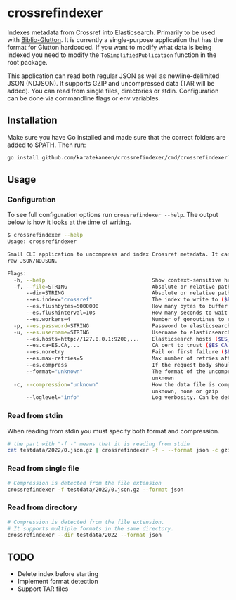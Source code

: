 # crossrefindexer

Indexes metadata from Crossref into Elasticsearch. Primarily to be used with [Biblio-Glutton](https://github.com/kermitt2/biblio-glutton).
It is currently a single-purpose application that has the format for Glutton hardcoded.
If you want to modify what data is being indexed you need to modify
the `ToSimplifiedPublication` function in the root package.

This application can read both regular JSON as well as newline-delimited JSON (NDJSON).
It supports GZIP and uncompressed data (TAR will be added).
You can read from single files, directories or stdin.
Configuration can be done via commandline flags or env variables.

## Installation

Make sure you have Go installed and made sure that the correct folders are added to $PATH.
Then run:

```sh
go install github.com/karatekaneen/crossrefindexer/cmd/crossrefindexer`
```

## Usage

### Configuration

To see full configuration options run `crossrefindexer --help`.
The output below is how it looks at the time of writing.

```sh
$ crossrefindexer --help
Usage: crossrefindexer

Small CLI application to uncompress and index Crossref metadata. It can read from file, directories and stdin. It supports both compressed (xz only at the time of writing) and
raw JSON/NDJSON.

Flags:
  -h, --help                                  Show context-sensitive help.
  -f, --file=STRING                           Absolute or relative path to a single file to index. If you set to '-' it will read from stdin
      --dir=STRING                            Absolute or relative path to a directory containing files to index
      --es.index="crossref"                   The index to write to ($ES_INDEX)
      --es.flushbytes=5000000                 How many bytes to buffer before flushing. Defaults to 5M ($ES_FLUSH_BYTES)
      --es.flushinterval=10s                  How many seconds to wait before flushing ($ES_FLUSH_INTERVAL)
      --es.workers=4                          Number of goroutines to run ($ES_WORKERS)
  -p, --es.password=STRING                    Password to elasticsearch ($ES_PASSWORD)
  -u, --es.username=STRING                    Username to elasticsearch ($ES_USER)
      --es.hosts=http://127.0.0.1:9200,...    Elasticsearch hosts ($ES_HOSTS)
      --es.ca=ES.CA,...                       CA cert to trust ($ES_CA_CERT)
      --es.noretry                            Fail on first failure ($ES_NO_RETRY)
      --es.max-retries=5                      Max number of retries after failure ($ES_MAX_RETRIES)
      --es.compress                           If the request body should be compressed ($ES_COMPRESS)
      --format="unknown"                      The format of the uncompressed files. Will try to detect if not provided but is required if using stdin. Can be json, ndjson or
                                              unknown
  -c, --compression="unknown"                 How the data file is compressed. For files it will use the file extension if not provided. For dirs it will be ignored. Can be
                                              unknown, none or gzip
      --loglevel="info"                       Log verbosity. Can be debug, info, warn, error
```

### Read from stdin

When reading from stdin you must specify both format and compression.

```sh
# the part with "-f -" means that it is reading from stdin
cat testdata/2022/0.json.gz | crossrefindexer -f - --format json -c gzip
```

### Read from single file

```sh
# Compression is detected from the file extension
crossrefindexer -f testdata/2022/0.json.gz --format json
```

### Read from directory

```sh
# Compression is detected from the file extension.
# It supports multiple formats in the same directory.
crossrefindexer --dir testdata/2022 --format json
```

## TODO

- Delete index before starting
- Implement format detection
- Support TAR files
